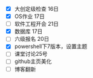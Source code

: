 - [x] 大创定级检查 16日
- [x] OS作业 17日
- [ ] 软件工程开会 21日
- [x] 数据库 17日
- [ ] 六级报名 20日
- [x] powershell下7版本，设置主题
- [ ] 课堂讨论25号
- [ ] github主页美化
- [ ] 博客翻新